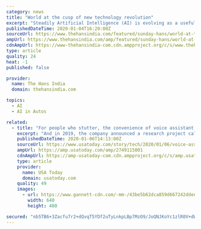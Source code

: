 ```yaml
---
category: news
title: "World at the cusp of new technology revolution"
excerpt: "Steadily Artificial Intelligence (AI) is evolving as a useful replacement in service sector ... AI-monitored autonomous driving is another important aspect which is being increasingly experimented in developed countries. Google sister company Waymo has successfully completed the trial of autonomous taxis in California last year."
publishedDateTime: 2020-01-04T16:20:00Z
sourceUrl: https://www.thehansindia.com/featured/sunday-hans/world-at-the-cusp-of-new-technology-revolution-595097
ampUrl: https://www.thehansindia.com/amp/featured/sunday-hans/world-at-the-cusp-of-new-technology-revolution-595097
cdnAmpUrl: https://www-thehansindia-com.cdn.ampproject.org/c/s/www.thehansindia.com/amp/featured/sunday-hans/world-at-the-cusp-of-new-technology-revolution-595097
type: article
quality: 24
heat: -1
published: false

provider:
  name: The Hans India
  domain: thehansindia.com

topics:
  - AI
  - AI in Autos

related:
  - title: "For people who stutter, the convenience of voice assistant technology remains out of reach"
    excerpt: "And in 2019, the company announced a research project called Project Euphonia, whose goal is to eventually create a recognition model that can understand people with speech disabilities across all computer platforms. The project, which was inspired by ..."
    publishedDateTime: 2020-01-06T14:13:00Z
    sourceUrl: https://www.usatoday.com/story/tech/2020/01/06/voice-assistants-remain-out-reach-people-who-stutter/2749115001/
    ampUrl: https://amp.usatoday.com/amp/2749115001
    cdnAmpUrl: https://amp-usatoday-com.cdn.ampproject.org/c/s/amp.usatoday.com/amp/2749115001
    type: article
    provider:
      name: USA Today
      domain: usatoday.com
    quality: 49
    images:
      - url: https://www.gannett-cdn.com/-mm-/43be5b62dca859d667242ddeec4dcf65a0bf79eb/c=102-0-689-440/local/-/media/2019/12/27/USATODAY/usatsports/Reviewed.com-RvEW-23982-callfriends_amazon.png?quality=50&width=640
        width: 640
        height: 480

secured: "nb5TB6+3Zacfu7r2+dQvqT5YDf2uTyLnkpLBp7MzO9/JoQNJKoYc1zlR0V+dWnVltyTYG83hpI3dKi2UmqNDEsAstcvtzsC3YfeDOujfnZdFyGDPWqtfKyUerFq87MF00qqj8Kao9TisAHJRLxxZG84RGALvhUbbcnv0z+IjeFLksXe+wvxFFqVGe2MhmWo7th4KWGxMDFuCBjrB3R+l00UA6vo0O0XDYZGYcHAepHCzGnUXtkkCFmi4yRqoAmA8KVBdOEyCgjeRASsqSJoqxC7RPZisp9+N/X+oT8T7EXKpj9xOvJacXOGFu9a4MJaayYa8DtpZ8nYSkDHsfdY6ZrAzZIvAgLGhUCuIiaWBOUSqueV7ZOrlRfXI9SnKRXZe39oXvhIVBufwYY4Fh4TvXMOOkDMYTLSTZ8+0Rjy5AsgTYcfOFQT1WnjWVZixsi1b64yKAy2DBF2of6uKlvqtEA==;2DLS663fycqufHWWnDtEPQ=="
---
```


